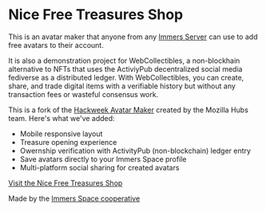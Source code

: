 # Nice Free Treasures Shop

This is an avatar maker that anyone from any [Immers Server](https://github.com/immers-space/immers) can use
to add free avatars to their account.

It is also a demonstration project for WebCollectibles,
a non-blockhain alternative to NFTs that uses the ActiviyPub
decentralized social media fediverse as a distributed ledger.
With WebCollectibles, you can create, share, and trade digital
items with a verifiable history but without any transaction
fees or wasteful consensus work.

This is a fork of the [Hackweek Avatar Maker](https://github.com/mozilla/hackweek-avatar-maker) created by the
Mozilla Hubs team. Here's what we've added:

* Mobile responsive layout
* Treasure opening experience
* Owernship verification with ActivityPub (non-blockchain) ledger entry
* Save avatars directly to your Immers Space profile
* Multi-platform social sharing for created avatars

[Visit the Nice Free Treasures Shop](https://nice.freetreasures.shop)

Made by the [Immers Space cooperative](https://web.immers.space)

